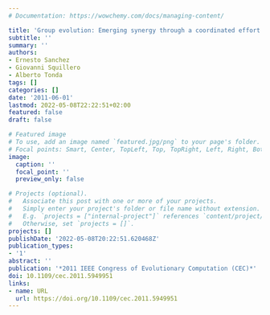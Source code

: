 ```yaml
---
# Documentation: https://wowchemy.com/docs/managing-content/

title: 'Group evolution: Emerging synergy through a coordinated effort'
subtitle: ''
summary: ''
authors:
- Ernesto Sanchez
- Giovanni Squillero
- Alberto Tonda
tags: []
categories: []
date: '2011-06-01'
lastmod: 2022-05-08T22:22:51+02:00
featured: false
draft: false

# Featured image
# To use, add an image named `featured.jpg/png` to your page's folder.
# Focal points: Smart, Center, TopLeft, Top, TopRight, Left, Right, BottomLeft, Bottom, BottomRight.
image:
  caption: ''
  focal_point: ''
  preview_only: false

# Projects (optional).
#   Associate this post with one or more of your projects.
#   Simply enter your project's folder or file name without extension.
#   E.g. `projects = ["internal-project"]` references `content/project/deep-learning/index.md`.
#   Otherwise, set `projects = []`.
projects: []
publishDate: '2022-05-08T20:22:51.620468Z'
publication_types:
- '1'
abstract: ''
publication: '*2011 IEEE Congress of Evolutionary Computation (CEC)*'
doi: 10.1109/cec.2011.5949951
links:
- name: URL
  url: https://doi.org/10.1109/cec.2011.5949951
---
```


